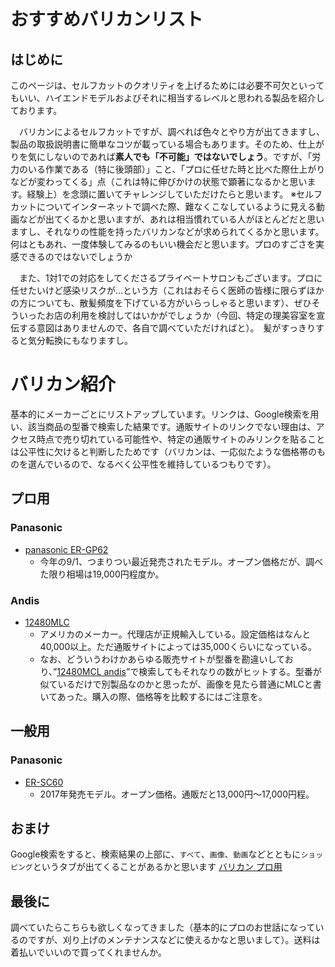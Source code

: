 # おすすめバリカンリスト
## はじめに
このページは、セルフカットのクオリティを上げるためには必要不可欠といってもいい、ハイエンドモデルおよびそれに相当するレベルと思われる製品を紹介しております。

　バリカンによるセルフカットですが、調べれば色々とやり方が出てきますし、製品の取扱説明書に簡単なコツが載っている場合もあります。そのため、仕上がりを気にしないのであれば**素人でも「不可能」ではないでしょう**。ですが、「労力のいる作業である（特に後頭部）」こと、「プロに任せた時と比べた際仕上がりなどが変わってくる」点（これは特に伸びかけの状態で顕著になるかと思います。経験上）を念頭に置いてチャレンジしていただけたらと思います。
※セルフカットについてインターネットで調べた際、難なくこなしているように見える動画などが出てくるかと思いますが、あれは相当慣れている人がほとんどだと思いますし、それなりの性能を持ったバリカンなどが求められてくるかと思います。何はともあれ、一度体験してみるのもいい機会だと思います。プロのすごさを実感できるのではないでしょうか

　また、1対1での対応をしてくださるプライベートサロンもございます。プロに任せたいけど感染リスクが…という方（これはおそらく医師の皆様に限らずほかの方についても、散髪頻度を下げている方がいらっしゃると思います）、ぜひそういったお店の利用を検討してはいかがでしょうか（今回、特定の理美容室を宣伝する意図はありませんので、各自で調べていただければと）。　髪がすっきりすると気分転換にもなりますし。
 
# バリカン紹介
基本的にメーカーごとにリストアップしています。リンクは、Google検索を用い、該当商品の型番で検索した結果です。通販サイトのリンクでない理由は、アクセス時点で売り切れている可能性や、特定の通販サイトのみリンクを貼ることは公平性に欠けると判断したためです（バリカンは、一応似たような価格帯のものを選んでいるので、なるべく公平性を維持しているつもりです）。

## プロ用
### Panasonic
- [panasonic ER-GP62](https://www.google.com/search?q=ER-GP62&ei=p24zYYWUJO2Tr7wPsaSlsAY&oq=ER-GP62&gs_lcp=Cgdnd3Mtd2l6EANKBAhBGABQAFgAYOcIaABwAHgAgAEAiAEAkgEAmAEAwAEB&sclient=gws-wiz&ved=0ahUKEwjFg9PZsOXyAhXtyYsBHTFSCWYQ4dUDCA4&uact=5)
  - 今年の9/1、つまりつい最近発売されたモデル。オープン価格だが、調べた限り相場は19,000円程度か。
### Andis
- [12480MLC](https://www.google.com/search?q=12480MLC&oq=12&aqs=chrome.0.69i59l3j69i57j69i60l3j69i61.2395j0j9&sourceid=chrome&ie=UTF-8)
  - アメリカのメーカー。代理店が正規輸入している。設定価格はなんと40,000以上。ただ通販サイトによっては35,000くらいになっている。
  - なお、どういうわけかあらゆる販売サイトが型番を勘違いしており、”[12480MCL andis](https://www.google.com/search?q=12480MCL+andis&oq=12480MCL+andis&aqs=chrome..69i57j35i39j69i61l3.7857j0j9&sourceid=chrome&ie=UTF-8)”で検索してもそれなりの数がヒットする。型番が似ているだけで別製品なのかと思ったが、画像を見たら普通にMLCと書いてあった。購入の際、価格等を比較するにはご注意を。

## 一般用
### Panasonic
- [ER-SC60](https://www.google.com/search?q=ER-SC60-S&oq=ER-SC60-S&aqs=chrome..69i57j69i61l3&sourceid=chrome&ie=UTF-8)
  - 2017年発売モデル。オープン価格。通販だと13,000円～17,000円程。

## おまけ
Google検索をすると、検索結果の上部に、`すべて`、`画像`、`動画`などとともに`ショッピング`というタブが出てくることがあるかと思います
[バリカン プロ用](https://www.google.com/search?q=%E3%83%90%E3%83%AA%E3%82%AB%E3%83%B3%E3%80%80%E3%83%97%E3%83%AD%E7%94%A8&biw=1280&bih=587&tbm=shop&sxsrf=AOaemvIr4h-5ilNcLEje5DsNxnhjQ1iDHg:1630999088767&tbs=p_ord:pd&ei=MBI3YbCfLoyb-Aaak57oBA&ved=0ahUKEwiw98GKqezyAhWMDd4KHZqJB00Quw0IngYoAg)
## 最後に
 調べていたらこちらも欲しくなってきました（基本的にプロのお世話になっているのですが、刈り上げのメンテナンスなどに使えるかなと思いまして）。送料は着払いでいいので買ってくれませんか。
